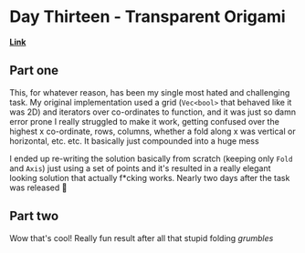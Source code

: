# Day Thirteen - Transparent Origami

[**Link**](https://adventofcode.com/2021/day/13)

## Part one

This, for whatever reason, has been my single most hated and challenging task.
My original implementation used a grid (`Vec<bool>` that behaved like it was 2D) and iterators over co-ordinates to function, and it was just so damn error prone I really struggled to make it work, getting confused over the highest x co-ordinate, rows, columns, whether a fold along x was vertical or horizontal, etc. etc.
It basically just compounded into a huge mess

I ended up re-writing the solution basically from scratch (keeping only `Fold` and `Axis`) just using a set of points and it's resulted in a really elegant looking solution that actually f*cking works.
Nearly two days after the task was released 🥲

## Part two

Wow that's cool! Really fun result after all that stupid folding *grumbles*
